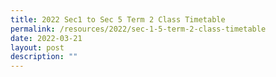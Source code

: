 ```yaml
---
title: 2022 Sec1 to Sec 5 Term 2 Class Timetable
permalink: /resources/2022/sec-1-5-term-2-class-timetable
date: 2022-03-21
layout: post
description: ""
---
```

